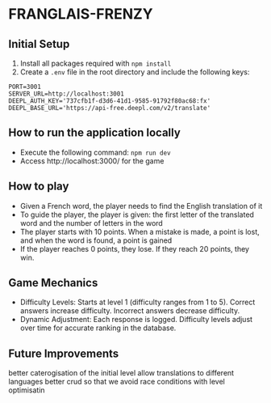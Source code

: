 # FRANGLAIS-FRENZY

## Initial Setup

1. Install all packages required with `npm install`
2. Create a `.env` file in the root directory and include the following keys:

```
PORT=3001
SERVER_URL=http://localhost:3001
DEEPL_AUTH_KEY='737cfb1f-d3d6-41d1-9585-91792f80ac68:fx'
DEEPL_BASE_URL='https://api-free.deepl.com/v2/translate'
```

## How to run the application locally

- Execute the following command: `npm run dev`
- Access http://localhost:3000/ for the game

## How to play

- Given a French word, the player needs to find the English translation of it
- To guide the player, the player is given: the first letter of the translated word and the
  number of letters in the word
- The player starts with 10 points. When a mistake is made, a point is lost, and when the word
  is found, a point is gained
- If the player reaches 0 points, they lose. If they reach 20 points, they win.

## Game Mechanics

- Difficulty Levels:
  Starts at level 1 (difficulty ranges from 1 to 5).
  Correct answers increase difficulty.
  Incorrect answers decrease difficulty.
- Dynamic Adjustment:
  Each response is logged.
  Difficulty levels adjust over time for accurate ranking in the database.

## Future Improvements

better caterogisation of the initial level
allow translations to different languages
better crud so that we avoid race conditions with level optimisatin
